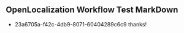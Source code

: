 ## OpenLocalization Workflow Test MarkDown
* 23a6705a-f42c-4db9-8071-60404289c6c9 thanks!

<!--HONumber=Jul16_HO4-->


